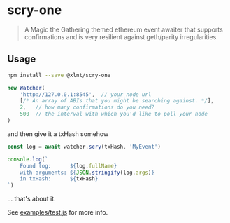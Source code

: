 # scry-one

> A Magic the Gathering themed ethereum event awaiter that supports confirmations and is very resilient against geth/parity irregularities.

## Usage

```bash
npm install --save @xlnt/scry-one
```

```js
new Watcher(
    'http://127.0.0.1:8545',  // your node url
    [/* An array of ABIs that you might be searching against. */],
    2,   // how many confirmations do you need?
    500  // the interval with which you'd like to poll your node
)
```

and then give it a txHash somehow

```js
const log = await watcher.scry(txHash, 'MyEvent')

console.log(`
    Found log:      ${log.fullName}
    with arguments: ${JSON.stringify(log.args)}
    in txHash:      ${txHash}
`)
```

... that's about it.

See [examples/test.js](examples/test.js) for more info.


